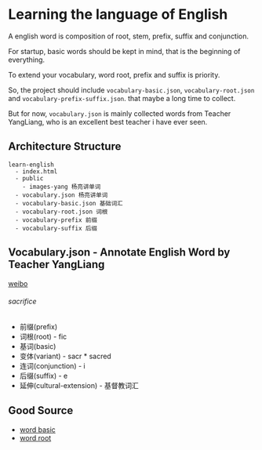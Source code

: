 # Learning the language of English

A english word is composition of root, stem, prefix, suffix and conjunction.

For startup, basic words should be kept in mind, that is the beginning of everything.

To extend your vocabulary, word root, prefix and suffix is priority.

So, the project should include `vocabulary-basic.json`, `vocabulary-root.json` and `vocabulary-prefix-suffix.json`. that maybe a long time to collect.

But for now, `vocabulary.json` is mainly collected words from Teacher YangLiang, who is an excellent best teacher i have ever seen.

## Architecture Structure

```
learn-english
  - index.html
  - public
    - images-yang 杨亮讲单词
  - vocabulary.json 杨亮讲单词
  - vocabulary-basic.json 基础词汇
  - vocabulary-root.json 词根
  - vocabulary-prefix 前缀
  - vocabulary-suffix 后缀
```

## Vocabulary.json - Annotate English Word by Teacher YangLiang
[weibo](https://www.weibo.com/yangliang1218)

###### sacrifice
* 前缀(prefix)
* 词根(root) - fic
* 基词(basic)
* 变体(variant) - sacr * sacred
* 连词(conjunction) - i
* 后缀(suffix) - e
* 延伸(cultural-extension) - 基督教词汇

## Good Source
* [word basic](http://www.manythings.org/vocabulary/lists/l/words.php?f=ogden)
* [word root](https://www.fluentu.com/blog/english/english-word-roots/)